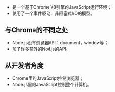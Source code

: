 + 是一个基于Chrome V8引擎的JavaScript运行环境；
+ 使用了一个事件驱动、非阻塞式I/O的模型。

## 与Chrome的不同之处
+ Node.js没有浏览器API：document，window等；
+ 加了许多额外的Nod.js的API。

## 从开发者角度
+ Chrome里的JavaScript控制浏览器；
+ Node.js里的JavaScript控制整个计算机。

